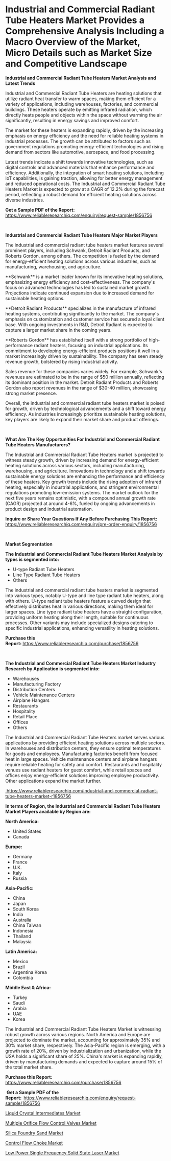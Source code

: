 <p><h1>Industrial and Commercial Radiant Tube Heaters Market Provides a Comprehensive Analysis Including a Macro Overview of the Market, Micro Details such as Market Size and Competitive Landscape</h1></p><p><strong>Industrial and Commercial Radiant Tube Heaters Market Analysis and Latest Trends</strong></p>
<p><p>Industrial and Commercial Radiant Tube Heaters are heating solutions that utilize radiant heat transfer to warm spaces, making them efficient for a variety of applications, including warehouses, factories, and commercial buildings. These heaters operate by emitting infrared radiation, which directly heats people and objects within the space without warming the air significantly, resulting in energy savings and improved comfort.</p><p>The market for these heaters is expanding rapidly, driven by the increasing emphasis on energy efficiency and the need for reliable heating systems in industrial processes. The growth can be attributed to factors such as government regulations promoting energy-efficient technologies and rising demand from sectors like automotive, aerospace, and food processing.</p><p>Latest trends indicate a shift towards innovative technologies, such as digital controls and advanced materials that enhance performance and efficiency. Additionally, the integration of smart heating solutions, including IoT capabilities, is gaining traction, allowing for better energy management and reduced operational costs. The Industrial and Commercial Radiant Tube Heaters Market is expected to grow at a CAGR of 12.2% during the forecast period, reflecting a robust demand for efficient heating solutions across diverse industries.</p></p>
<p><strong>Get a Sample PDF of the Report:&nbsp;</strong> <a href="https://www.reliableresearchiq.com/enquiry/request-sample/1856756?utm_campaign=1141&utm_medium=2&utm_source=Github&utm_content=ia&utm_term=08012025&utm_id=industrial-and-commercial-radiant-tube-heaters">https://www.reliableresearchiq.com/enquiry/request-sample/1856756</a></p>
<p>&nbsp;</p>
<p><strong>Industrial and Commercial Radiant Tube Heaters Major Market Players</strong></p>
<p><p>The industrial and commercial radiant tube heaters market features several prominent players, including Schwank, Detroit Radiant Products, and Roberts Gordon, among others. The competition is fueled by the demand for energy-efficient heating solutions across various industries, such as manufacturing, warehousing, and agriculture.</p><p>**Schwank** is a market leader known for its innovative heating solutions, emphasizing energy efficiency and cost-effectiveness. The company's focus on advanced technologies has led to sustained market growth. Projections indicate continued expansion due to increased demand for sustainable heating options.</p><p>**Detroit Radiant Products** specializes in the manufacture of infrared heating systems, contributing significantly to the market. The company's emphasis on customization and customer service has secured a loyal client base. With ongoing investments in R&D, Detroit Radiant is expected to capture a larger market share in the coming years.</p><p>**Roberts Gordon** has established itself with a strong portfolio of high-performance radiant heaters, focusing on industrial applications. Its commitment to developing energy-efficient products positions it well in a market increasingly driven by sustainability. The company has seen steady revenue growth, bolstered by rising industrial activity.</p><p>Sales revenue for these companies varies widely. For example, Schwank's revenues are estimated to be in the range of $50 million annually, reflecting its dominant position in the market. Detroit Radiant Products and Roberts Gordon also report revenues in the range of $30-40 million, showcasing strong market presence.</p><p>Overall, the industrial and commercial radiant tube heaters market is poised for growth, driven by technological advancements and a shift toward energy efficiency. As industries increasingly prioritize sustainable heating solutions, key players are likely to expand their market share and product offerings.</p></p>
<p>&nbsp;</p>
<p><strong>What Are The Key Opportunities For Industrial and Commercial Radiant Tube Heaters Manufacturers?</strong></p>
<p><p>The Industrial and Commercial Radiant Tube Heaters market is projected to witness steady growth, driven by increasing demand for energy-efficient heating solutions across various sectors, including manufacturing, warehousing, and agriculture. Innovations in technology and a shift towards sustainable energy solutions are enhancing the performance and efficiency of these heaters. Key growth trends include the rising adoption of infrared heating, especially in industrial applications, and stringent environmental regulations promoting low-emission systems. The market outlook for the next five years remains optimistic, with a compound annual growth rate (CAGR) projected at around 4-6%, fueled by ongoing advancements in product design and industrial automation.</p></p>
<p><strong>Inquire or Share Your Questions If Any Before Purchasing This Report:</strong> <a href="https://www.reliableresearchiq.com/enquiry/pre-order-enquiry/1856756?utm_campaign=1141&utm_medium=2&utm_source=Github&utm_content=ia&utm_term=08012025&utm_id=industrial-and-commercial-radiant-tube-heaters">https://www.reliableresearchiq.com/enquiry/pre-order-enquiry/1856756</a></p>
<p>&nbsp;</p>
<p><strong>Market Segmentation</strong></p>
<p><strong>The Industrial and Commercial Radiant Tube Heaters Market Analysis by types is segmented into:</strong></p>
<p><ul><li>U-type Radiant Tube Heaters</li><li>Line Type Radiant Tube Heaters</li><li>Others</li></ul></p>
<p><p>The industrial and commercial radiant tube heaters market is segmented into various types, notably U-type and line type radiant tube heaters, along with others. U-type radiant tube heaters feature a curved design that effectively distributes heat in various directions, making them ideal for larger spaces. Line type radiant tube heaters have a straight configuration, providing uniform heating along their length, suitable for continuous processes. Other variants may include specialized designs catering to specific industrial applications, enhancing versatility in heating solutions.</p></p>
<p><strong>Purchase this Report:&nbsp;</strong><a href="https://www.reliableresearchiq.com/purchase/1856756?utm_campaign=1141&utm_medium=2&utm_source=Github&utm_content=ia&utm_term=08012025&utm_id=industrial-and-commercial-radiant-tube-heaters">https://www.reliableresearchiq.com/purchase/1856756</a></p>
<p>&nbsp;</p>
<p><strong>The Industrial and Commercial Radiant Tube Heaters Market Industry Research by Application is segmented into:</strong></p>
<p><ul><li>Warehouses</li><li>Manufacturing Factory</li><li>Distribution Centers</li><li>Vehicle Maintenance Centers</li><li>Airplane Hangars</li><li>Restaurants</li><li>Hospitality</li><li>Retail Place</li><li>Offices</li><li>Others</li></ul></p>
<p><p>The Industrial and Commercial Radiant Tube Heaters market serves various applications by providing efficient heating solutions across multiple sectors. In warehouses and distribution centers, they ensure optimal temperatures for goods and employees. Manufacturing factories benefit from focused heat in large spaces. Vehicle maintenance centers and airplane hangars require reliable heating for safety and comfort. Restaurants and hospitality venues use radiant heaters for guest comfort, while retail spaces and offices enjoy energy-efficient solutions improving employee productivity. Other applications expand the market further.</p></p>
<p><a href="https://www.reliableresearchiq.com/industrial-and-commercial-radiant-tube-heaters-market-r1856756?utm_campaign=1141&utm_medium=2&utm_source=Github&utm_content=ia&utm_term=08012025&utm_id=industrial-and-commercial-radiant-tube-heaters">&nbsp;https://www.reliableresearchiq.com/industrial-and-commercial-radiant-tube-heaters-market-r1856756</a></p>
<p><strong>In terms of Region, the Industrial and Commercial Radiant Tube Heaters Market Players available by Region are:</strong></p>
<p>
    <p> <strong> North America: </strong>
        <ul>
            <li>United States</li>
            <li>Canada</li>
        </ul>
        </p> 
    <p> <strong> Europe: </strong>
        <ul>
            <li>Germany</li>
            <li>France</li>
            <li>U.K.</li>
            <li>Italy</li>
            <li>Russia</li>
        </ul>
        </p> 
    <p> <strong> Asia-Pacific: </strong>
        <ul>
            <li>China</li>
            <li>Japan</li>
            <li>South Korea</li>
            <li>India</li>
            <li>Australia</li>
            <li>China Taiwan</li>
            <li>Indonesia</li>
            <li>Thailand</li>
            <li>Malaysia</li>
        </ul>
        </p> 
    <p> <strong> Latin America: </strong>
        <ul>
            <li>Mexico</li>
            <li>Brazil</li>
            <li>Argentina Korea</li>
            <li>Colombia</li>
        </ul>
        </p> 
    <p> <strong> Middle East & Africa: </strong>
        <ul>
            <li>Turkey</li>
            <li>Saudi</li>
            <li>Arabia</li>
            <li>UAE</li>
            <li>Korea</li>
        </ul>
    </p>
    </p>
<p><p>The Industrial and Commercial Radiant Tube Heaters Market is witnessing robust growth across various regions. North America and Europe are projected to dominate the market, accounting for approximately 35% and 30% market share, respectively. The Asia-Pacific region is emerging, with a growth rate of 20%, driven by industrialization and urbanization, while the USA holds a significant share of 25%. China's market is expanding rapidly, driven by manufacturing demands and expected to capture around 15% of the total market share.</p></p>
<p><strong>Purchase this Report: </strong><a href="https://www.reliableresearchiq.com/purchase/1856756?utm_campaign=1141&utm_medium=2&utm_source=Github&utm_content=ia&utm_term=08012025&utm_id=industrial-and-commercial-radiant-tube-heaters">https://www.reliableresearchiq.com/purchase/1856756</a></p>
<p>&nbsp;<strong>Get a Sample PDF of the Report:&nbsp;&nbsp;</strong><a href="https://www.reliableresearchiq.com/enquiry/request-sample/1856756?utm_campaign=1141&utm_medium=2&utm_source=Github&utm_content=ia&utm_term=08012025&utm_id=industrial-and-commercial-radiant-tube-heaters">https://www.reliableresearchiq.com/enquiry/request-sample/1856756</a></p>
<p><strong></strong></p>
<p><p><a href="https://github.com/alberthagorsuch/Market-Research-Report-List-1/blob/main/liquid-crystal-intermediates-market.md?utm_campaign=1141&utm_medium=2&utm_source=Github&utm_content=ia&utm_term=08012025&utm_id=industrial-and-commercial-radiant-tube-heaters">Liquid Crystal Intermediates Market</a></p><p><a href="https://www.linkedin.com/pulse/comprehensive-overview-multiple-orifice-flow-control-valves-market-insights-0nnif?utm_campaign=1141&utm_medium=2&utm_source=Github&utm_content=ia&utm_term=08012025&utm_id=industrial-and-commercial-radiant-tube-heaters">Multiple Orifice Flow Control Valves Market</a></p><p><a href="https://www.linkedin.com/pulse/silica-foundry-sand-market-overview-components-application-lrncf?utm_campaign=1141&utm_medium=2&utm_source=Github&utm_content=ia&utm_term=08012025&utm_id=industrial-and-commercial-radiant-tube-heaters">Silica Foundry Sand Market</a></p><p><a href="https://www.linkedin.com/pulse/control-flow-choke-market-dynamics-2025-2032-projected-118-cagr-comprehensive-tfcnf?utm_campaign=1141&utm_medium=2&utm_source=Github&utm_content=ia&utm_term=08012025&utm_id=industrial-and-commercial-radiant-tube-heaters">Control Flow Choke Market</a></p><p><a href="https://github.com/donnettaletizia/Market-Research-Report-List-1/blob/main/low-power-single-frequency-solid-state-laser-market.md?utm_campaign=1141&utm_medium=2&utm_source=Github&utm_content=ia&utm_term=08012025&utm_id=industrial-and-commercial-radiant-tube-heaters">Low Power Single Frequency Solid State Laser Market</a></p></p>